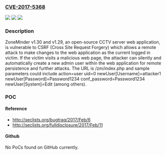 ### [CVE-2017-5368](https://cve.mitre.org/cgi-bin/cvename.cgi?name=CVE-2017-5368)
![](https://img.shields.io/static/v1?label=Product&message=n%2Fa&color=blue)
![](https://img.shields.io/static/v1?label=Version&message=n%2Fa&color=blue)
![](https://img.shields.io/static/v1?label=Vulnerability&message=n%2Fa&color=brighgreen)

### Description

ZoneMinder v1.30 and v1.29, an open-source CCTV server web application, is vulnerable to CSRF (Cross Site Request Forgery) which allows a remote attack to make changes to the web application as the current logged in victim. If the victim visits a malicious web page, the attacker can silently and automatically create a new admin user within the web application for remote persistence and further attacks. The URL is /zm/index.php and sample parameters could include action=user uid=0 newUser[Username]=attacker1 newUser[Password]=Password1234 conf_password=Password1234 newUser[System]=Edit (among others).

### POC

#### Reference
- http://seclists.org/bugtraq/2017/Feb/6
- http://seclists.org/fulldisclosure/2017/Feb/11

#### Github
No PoCs found on GitHub currently.


